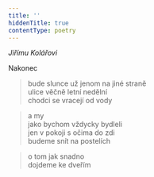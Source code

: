 ```yaml
---
title: ''
hiddenTitle: true
contentType: poetry
---
```


>   

>   

_Jiřímu Kolářovi_

Nakonec

> bude slunce už jenom na jiné straně  
> ulice věčně letní nedělní  
> chodci se vracejí od vody

> a my  
> jako bychom vždycky bydleli  
> jen v pokoji s očima do zdi  
> budeme snít na postelích

> o tom jak snadno  
> dojdeme ke dveřím
